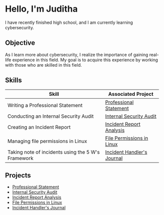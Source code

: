 # Hello, I'm Juditha

I have recently finished high school, and I am currently learning cybersecurity.

## Objective

As I learn more about cybersecurity, I realize the importance of gaining real-life experience in this field. My goal is to acquire this experience by working with those who are skilled in this field. 

## Skills

| Skill                                         | Associated Project         |
|-----------------------------------------------|----------------------------|
| Writing a Professional Statement          | <a href="https://github.com/JudBie/Professional-Statement">Professional Statement</a>|
| Conducting an Internal Security Audit | <a href="https://github.com/JudBie/Internal-Security-Audit">Internal Security Audit</a>|
| Creating an Incident Report | <a href="https://github.com/JudBie/Incident-Report-Analysis.git">Incident Report Analysis</a>|
| Managing file permissions in Linux | <a href="https://github.com/JudBie/File-Permissions-in-Linux.git">File Permissions in Linux </a>|
| Taking note of incidents using the 5 W's Framework| <a href="https://github.com/JudBie/Incident-Handlers-Journal.git">Incident Handler's Journal </a>|



## Projects
- <a href="https://github.com/JudBie/Professional-Statement">Professional Statement</a>
- <a href="https://github.com/JudBie/Internal-Security-Audit">Internal Security Audit</a>
- <a href="https://github.com/JudBie/Incident-Report-Analysis.git">Incident Report Analysis</a>
- <a href="https://github.com/JudBie/File-Permissions-in-Linux.git">File Permissions in Linux </a>
- <a href="https://github.com/JudBie/Incident-Handlers-Journal.git">Incident Handler's Journal </a>
